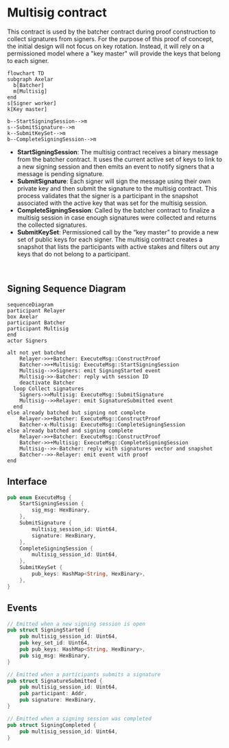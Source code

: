 # Multisig contract

This contract is used by the batcher contract during proof construction to collect signatures from signers. For the purpose of this proof of concept, the initial design will not focus on key rotation. Instead, it will rely on a permissioned model where a "key master" will provide the keys that belong to each signer.

```mermaid
flowchart TD
subgraph Axelar
  b[Batcher]
  m[Multisig]
end
s[Signer worker]
k[Key master]

b--StartSigningSession-->m
s--SubmitSignature-->m
k--SubmitKeySet-->m
b--CompleteSigningSession-->m
```

- **StartSigningSession**: The multisig contract receives a binary message from the batcher contract. It uses the current active set of keys to link to a new signing session and then emits an event to notify signers that a message is pending signature.
- **SubmitSignature**: Each signer will sign the message using their own private key and then submit the signature to the multisig contract. This process validates that the signer is a participant in the snapshot associated with the active key that was set for the multisig session.
- **CompleteSigningSession**: Called by the batcher contract to finalize a multisig session in case enough signatures were collected and returns the collected signatures.
- **SubmitKeySet**: Permissioned call by the “key master” to provide a new set of public keys for each signer. The multisig contract creates a snapshot that lists the participants with active stakes and filters out any keys that do not belong to a participant.

<br>

## Signing Sequence Diagram

```mermaid
sequenceDiagram
participant Relayer
box Axelar
participant Batcher
participant Multisig
end
actor Signers

alt not yet batched
	Relayer->>+Batcher: ExecuteMsg::ConstructProof
	Batcher->>+Multisig: ExecuteMsg::StartSigningSession
	Multisig-->>Signers: emit SigningStarted event
	Multisig->>-Batcher: reply with session ID
	deactivate Batcher
  loop Collect signatures
    Signers->>Multisig: ExecuteMsg::SubmitSignature
    Multisig-->>Relayer: emit SignatureSubmitted event
  end
else already batched but signing not complete
	Relayer->>+Batcher: ExecuteMsg::ConstructProof
	Batcher-x-Multisig: ExecuteMsg::CompleteSigningSession
else already batched and signing complete
	Relayer->>+Batcher: ExecuteMsg::ConstructProof
	Batcher->>+Multisig: ExecuteMsg::CompleteSigningSession
	Multisig-->>-Batcher: reply with signatures vector and snapshot
	Batcher-->>-Relayer: emit event with proof
end
```

## Interface

```Rust
pub enum ExecuteMsg {
    StartSigningSession {
        sig_msg: HexBinary,
    },
    SubmitSignature {
        multisig_session_id: Uint64,
        signature: HexBinary,
    },
    CompleteSigningSession {
        multisig_session_id: Uint64,
    },
    SubmitKeySet {
        pub_keys: HashMap<String, HexBinary>,
    },
}
```

## Events

```Rust
// Emitted when a new signing session is open
pub struct SigningStarted {
    pub multisig_session_id: Uint64,
    pub key_set_id: Uint64,
    pub pub_keys: HashMap<String, HexBinary>,
    pub sig_msg: HexBinary,
}

// Emitted when a participants submits a signature
pub struct SignatureSubmitted {
    pub multisig_session_id: Uint64,
    pub participant: Addr,
    pub signature: HexBinary,
}

// Emitted when a signing session was completed
pub struct SigningCompleted {
    pub multisig_session_id: Uint64,
}
```

